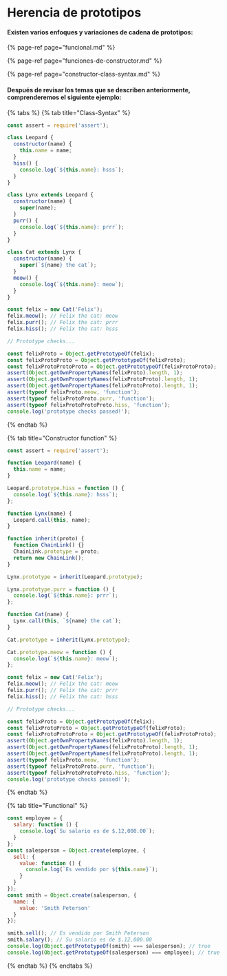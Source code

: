 # Herencia de prototipos

#### Existen varios enfoques y variaciones de cadena de prototipos:

{% page-ref page="funcional.md" %}

{% page-ref page="funciones-de-constructor.md" %}

{% page-ref page="constructor-class-syntax.md" %}

#### Después de revisar los temas que se describen anteriormente, comprenderemos el siguiente ejemplo:

{% tabs %}
{% tab title="Class-Syntax" %}
```javascript
const assert = require('assert');

class Leopard {
  constructor(name) {
    this.name = name;
  }
  hiss() {
    console.log(`${this.name}: hsss`);
  }
}

class Lynx extends Leopard {
  constructor(name) {
    super(name);
  }
  purr() {
    console.log(`${this.name}: prrr`);
  }
}

class Cat extends Lynx {
  constructor(name) {
    super(`${name} the cat`);
  }
  meow() {
    console.log(`${this.name}: meow`);
  }
}

const felix = new Cat('Felix');
felix.meow(); // Felix the cat: meow
felix.purr(); // Felix the cat: prrr
felix.hiss(); // Felix the cat: hsss

// Prototype checks...

const felixProto = Object.getPrototypeOf(felix);
const felixProtoProto = Object.getPrototypeOf(felixProto);
const felixProtoProtoProto = Object.getPrototypeOf(felixProtoProto);
assert(Object.getOwnPropertyNames(felixProto).length, 1);
assert(Object.getOwnPropertyNames(felixProtoProto).length, 1);
assert(Object.getOwnPropertyNames(felixProtoProto).length, 1);
assert(typeof felixProto.meow, 'function');
assert(typeof felixProtoProto.purr, 'function');
assert(typeof felixProtoProtoProto.hiss, 'function');
console.log('prototype checks passed!');

```
{% endtab %}

{% tab title="Constructor function" %}
```javascript
const assert = require('assert');

function Leopard(name) {
  this.name = name;
}

Leopard.prototype.hiss = function () {
  console.log(`${this.name}: hsss`);
};

function Lynx(name) {
  Leopard.call(this, name);
}

function inherit(proto) {
  function ChainLink() {}
  ChainLink.prototype = proto;
  return new ChainLink();
}

Lynx.prototype = inherit(Leopard.prototype);

Lynx.prototype.purr = function () {
  console.log(`${this.name}: prrr`);
};

function Cat(name) {
  Lynx.call(this, `${name} the cat`);
}

Cat.prototype = inherit(Lynx.prototype);

Cat.prototype.meow = function () {
  console.log(`${this.name}: meow`);
};

const felix = new Cat('Felix');
felix.meow(); // Felix the cat: meow
felix.purr(); // Felix the cat: prrr
felix.hiss(); // Felix the cat: hsss

// Prototype checks...

const felixProto = Object.getPrototypeOf(felix);
const felixProtoProto = Object.getPrototypeOf(felixProto);
const felixProtoProtoProto = Object.getPrototypeOf(felixProtoProto);
assert(Object.getOwnPropertyNames(felixProto).length, 1);
assert(Object.getOwnPropertyNames(felixProtoProto).length, 1);
assert(Object.getOwnPropertyNames(felixProtoProto).length, 1);
assert(typeof felixProto.meow, 'function');
assert(typeof felixProtoProto.purr, 'function');
assert(typeof felixProtoProtoProto.hiss, 'function');
console.log('prototype checks passed!');

```
{% endtab %}

{% tab title="Functional" %}
```javascript
const employee = {
  salary: function () {
    console.log(`Su salario es de $.12,000.00`);
  }
};
const salesperson = Object.create(employee, {
  sell: {
    value: function () {
      console.log(`Es vendido por ${this.name}`);
    }
  }
});
const smith = Object.create(salesperson, {
  name: {
    value: 'Smith Peterson'
  }
});

smith.sell(); // Es vendido por Smith Peterson
smith.salary(); // Su salario es de $.12,000.00
console.log(Object.getPrototypeOf(smith) === salesperson); // true
console.log(Object.getPrototypeOf(salesperson) === employee); // true
```
{% endtab %}
{% endtabs %}



